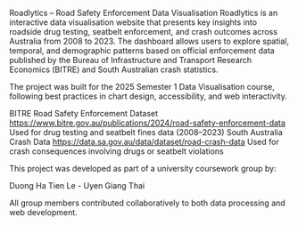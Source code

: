 Roadlytics – Road Safety Enforcement Data Visualisation
Roadlytics is an interactive data visualisation website that presents key insights into roadside drug testing, seatbelt enforcement, and crash outcomes across Australia from 2008 to 2023. The dashboard allows users to explore spatial, temporal, and demographic patterns based on official enforcement data published by the Bureau of Infrastructure and Transport Research Economics (BITRE) and South Australian crash statistics.

The project was built for the 2025 Semester 1 Data Visualisation course, following best practices in chart design, accessibility, and web interactivity.

BITRE Road Safety Enforcement Dataset
https://www.bitre.gov.au/publications/2024/road-safety-enforcement-data
Used for drug testing and seatbelt fines data (2008–2023)
South Australia Crash Data
https://data.sa.gov.au/data/dataset/road-crash-data
Used for crash consequences involving drugs or seatbelt violations

This project was developed as part of a university coursework group by:

Duong Ha Tien Le - Uyen Giang Thai

All group members contributed collaboratively to both data processing and web development.

